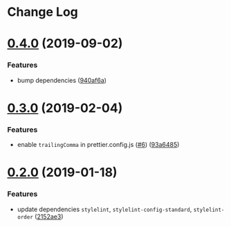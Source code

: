 # Change Log

<a name="0.4.0"></a>
# [0.4.0](https://github.com/TinkoffCreditSystems/linters/compare/v0.3.0...v0.4.0) (2019-09-02)

### Features

* bump dependencies ([940af6a](https://github.com/TinkoffCreditSystems/linters/pull/11/commits/940af6a))

<a name="0.3.0"></a>
# [0.3.0](https://github.com/TinkoffCreditSystems/linters/compare/v0.2.0...v0.3.0) (2019-02-04)

### Features

* enable `trailingComma` in prettier.config.js ([#6](https://github.com/TinkoffCreditSystems/linters/issues/6)) ([93a6485](https://github.com/TinkoffCreditSystems/linters/commit/93a6485))

<a name="0.2.0"></a>
# [0.2.0](https://github.com/TinkoffCreditSystems/linters/compare/v0.1.0...v0.2.0) (2019-01-18)


### Features

* update dependencies `stylelint`, `stylelint-config-standard`, `stylelint-order` ([2152ae3](https://github.com/TinkoffCreditSystems/linters/commit/2152ae3))
